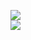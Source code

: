 [![](https://img.shields.io/badge/Made%20With-Github%20Spray-lightgrey.svg?style=for-the-badge&logo=github)](https://github.com/Annihil/github-spray#19954)  
[![](https://i.imgur.com/2DrTn0Z.gif)](https://github.com/Annihil/github-spray)